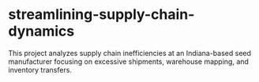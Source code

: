 # streamlining-supply-chain-dynamics
This project analyzes supply chain inefficiencies at an Indiana-based seed manufacturer focusing on excessive shipments, warehouse mapping, and inventory transfers.
